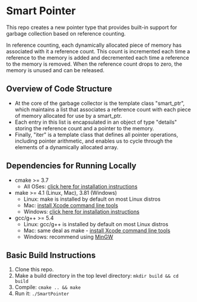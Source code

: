 # Smart Pointer

This repo creates a new pointer type that provides built-in support for garbage collection based on reference counting.

In reference counting, each dynamically allocated piece of memory has associated with it a reference count. This count is incremented each time a reference to the memory is added and decremented each time a reference to the memory is removed. When the reference count drops to zero, the memory is unused and can be released.

## Overview of Code Structure

* At the core of the garbage collector is the template class "smart_ptr", which maintains a list that associates a reference count with each piece of memory allocated for use by a smart_ptr.
* Each entry in this list is encapsulated in an object of type "details" storing the reference count and a pointer to the memory.
* Finally, "iter" is a template class that defines all pointer operations, including pointer arithmetic, and enables us to cycle through the elements of a dynamically allocated array.

## Dependencies for Running Locally

* cmake >= 3.7
  * All OSes: [click here for installation instructions](https://cmake.org/install/)
* make >= 4.1 (Linux, Mac), 3.81 (Windows)
  * Linux: make is installed by default on most Linux distros
  * Mac: [install Xcode command line tools](https://developer.apple.com/xcode/features/)
  * Windows: [click here for installation instructions](http://gnuwin32.sourceforge.net/packages/make.htm)
* gcc/g++ >= 5.4
  * Linux: gcc/g++ is installed by default on most Linux distros
  * Mac: same deal as make - [install Xcode command line tools](https://developer.apple.com/xcode/features/)
  * Windows: recommend using [MinGW](http://www.mingw.org/)

## Basic Build Instructions

1. Clone this repo.
2. Make a build directory in the top level directory: `mkdir build && cd build`
3. Compile: `cmake .. && make`
4. Run it: `./SmartPointer`

